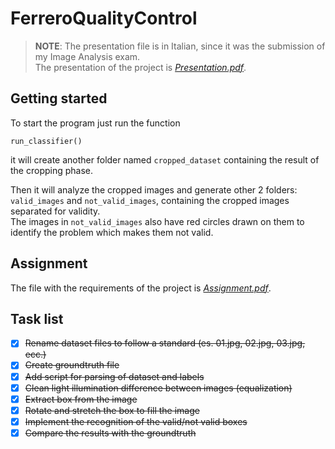 # FerreroQualityControl

> **NOTE**: The presentation file is in Italian, since it was the submission of my Image Analysis exam.  
> The presentation of the project is [*Presentation.pdf*](Presentation.pdf).

## Getting started

To start the program just run the function

    run_classifier()

it will create another folder named `cropped_dataset` containing the result of the cropping phase.  

Then it will analyze the cropped images and generate other 2 folders: `valid_images` and `not_valid_images`, containing 
the cropped images separated for validity.  
The images in `not_valid_images` also have red circles drawn on them to 
identify the problem which makes them not valid.

## Assignment

The file with the requirements of the project is [*Assignment.pdf*](Assignment.pdf).

## Task list

- [x] <del>Rename dataset files to follow a standard (es. 01.jpg, 02.jpg, 03.jpg, ecc.)</del>
- [x] <del>Create groundtruth file</del>
- [x] <del>Add script for parsing of dataset and labels</del>
- [x] <del>Clean light illumination difference between images (equalization)</del>
- [x] <del>Extract box from the image</del>
- [x] <del>Rotate and stretch the box to fill the image</del>
- [x] <del>Implement the recognition of the valid/not valid boxes</del>
- [x] <del>Compare the results with the groundtruth</del>
